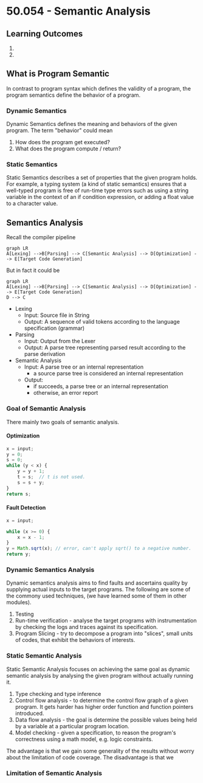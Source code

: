 # 50.054 - Semantic Analysis

## Learning Outcomes

1.
1.

## What is Program Semantic

In contrast to program syntax which defines the validity of a program, the program semantics define the behavior of a program.

### Dynamic Semantics

Dynamic Semantics defines the meaning and behaviors of the given program. The term "behavior" could mean

1. How does the program get executed?
1. What does the program compute / return?

### Static Semantics

Static Semantics describes a set of properties that the given program holds. For example,
a typing system (a kind of static semantics) ensures that a well-typed program is free of run-time type errors such as
using a string variable in the context of an if condition expression, or adding a float value to a character value.

## Semantics Analysis

Recall the compiler pipeline

```mermaid
graph LR
A[Lexing] -->B[Parsing] --> C[Semantic Analysis] --> D[Optimization] --> E[Target Code Generation]
```

But in fact it could be

```mermaid
graph LR
A[Lexing] -->B[Parsing] --> C[Semantic Analysis] --> D[Optimization] --> E[Target Code Generation]
D --> C
```

* Lexing
  * Input: Source file in String
  * Output: A sequence of valid tokens according to the language specification (grammar)
* Parsing
  * Input: Output from the Lexer
  * Output: A parse tree representing parsed result according to the parse derivation
* Semantic Analysis
  * Input: A parse tree or an internal representation
    * a source parse tree is considered an internal representation
  * Output:
    * if succeeds, a parse tree or an internal representation
    * otherwise, an error report

### Goal of Semantic Analysis

There mainly two goals of semantic analysis.

#### Optimization

```js
x = input;
y = 0;
s = 0;
while (y < x) { 
    y = y + 1;
    t = s;  // t is not used.
    s = s + y;  
}
return s;
```

#### Fault Detection

```js
x = input; 

while (x >= 0) {
    x = x - 1;
}
y = Math.sqrt(x); // error, can't apply sqrt() to a negative number.
return y;
```

### Dynamic Semantics Analysis

Dynamic semantics analysis aims to find faults and ascertains quality by supplying actual inputs to the target programs.
The following are some of the commony used techniques, (we have learned some of them in other modules).

1. Testing
1. Run-time verification - analyse the target programs with instrumentation by checking the logs and traces against its specification.
1. Program Slicing - try to decompose a program into "slices", small units of codes, that exhibit the behaviors of interests.

### Static Semantic Analysis

Static Semantic Analysis focuses on achieving the same goal as dynamic semantic analysis by analysing the given program without actually running it.

1. Type checking and type inference
1. Control flow analysis - to determine the control flow graph of a given program. It gets harder has higher order function and function pointers introduced.
1. Data flow analysis - the goal is determine the possible values being held by a variable at a particular program location.
1. Model checking - given a specification, to reason the program's correctness using a math model, e.g. logic constraints.

The advantage is that we gain some generality of the results without worry about the limitation of code coverage. The disadvantage is that we

### Limitation of Semantic Analysis
